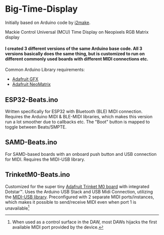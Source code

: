 # Big-Time-Display
Initially based on Arduino code by [i2make](https://github.com/i2make/MTC_SPP_Reader).

Mackie Control Universal (MCU) Time Display on Neopixels RGB Matrix display

#### I created 3 different versions of the same Arduino base code. All 3 versions basically does the same thing, but is customized to run on different commonly used boards with different MIDI connections etc.

Common Arduino Library requirements:
- [Adafruit GFX](https://github.com/adafruit/Adafruit-GFX-Library)
- [Adafruit NeoMatrix](https://github.com/adafruit/Adafruit_NeoMatrix)

## ESP32-Beats.ino
  
Written specifically for ESP32 with Bluetooth (BLE) MIDI connection. Requires the Arduino MIDI & BLE-MIDI libraries, which makes this version run a lot smoother due to callbacks etc.
The "Boot" button is mapped to toggle between Beats/SMPTE.

## SAMD-Beats.ino
  
For SAMD-based boards with an onboard push button and USB connection for MIDI. Requires the MIDI-USB library.

## TrinketM0-Beats.ino
  
Customized for the super tiny [Adafruit Trinket M0 board](https://www.adafruit.com/product/3500) with integrated Dotstar™. Uses the Arduino USB Stack and USB Midi Connection, utilizing the [MIDI-USB library](https://www.arduino.cc/reference/en/libraries/usb-midi/). Preconfigured with 2 separate MIDI ports/instances, which makes it possible to send/receive MIDI even when port 1 is unavailable[^1]

[^1]: When used as a control surface in the DAW, most DAWs hijacks the first available MIDI port provided by the device.

